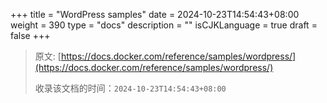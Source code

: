 +++
title = "WordPress samples"
date = 2024-10-23T14:54:43+08:00
weight = 390
type = "docs"
description = ""
isCJKLanguage = true
draft = false
+++

> 原文: [https://docs.docker.com/reference/samples/wordpress/](https://docs.docker.com/reference/samples/wordpress/)
>
> 收录该文档的时间：`2024-10-23T14:54:43+08:00`
